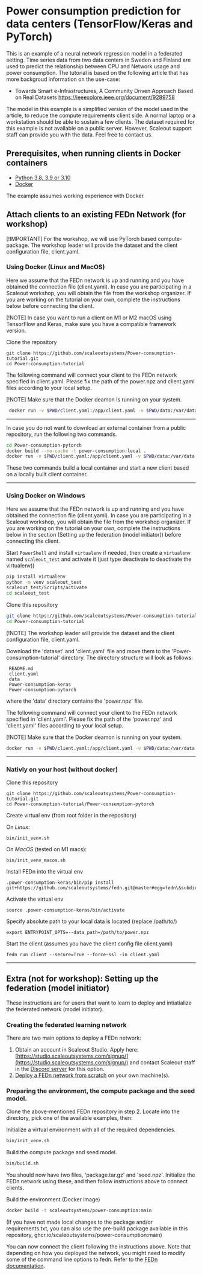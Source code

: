 # Power consumption prediction for data centers (TensorFlow/Keras and PyTorch)

This is an example of a neural network regression model in a federated setting. Time series data from two data centers in Sweden and Finland are used to predict the relationship between CPU and Network usage and power consumption. The tutorial is based on the following article that has more backgroud information on the use-case: 

- Towards Smart e-Infrastructures, A Community Driven Approach Based on Real Datasets
https://ieeexplore.ieee.org/document/9289758

The model in this example is a simplified version of the model used in the article, to reduce the compute requirements client side. A normal laptop or a workstation should be able to sustain a few clients. The dataset required for this example is not available on a public server. However, Scaleout support staff can provide you with the data. Feel free to contact us. 

## Prerequisites, when running clients in Docker containers

- [Python 3.8, 3.9 or 3.10](https://www.python.org/downloads)
- [Docker](https://docs.docker.com/get-docker)

The example assumes working experience with Docker. 

## Attach clients to an existing FEDn Network (for workshop)

[!IMPORTANT]  For the workshop, we will use PyTorch based compute-package. The workshop leader will provide the dataset and the client configuration file, client.yaml.  

### Using Docker (Linux and  MacOS)

Here we assume that the FEDn network is up and running and you have obtained the connection file (client.yaml). In case you are participating in a Scaleout workshop, you will obtain the file from the workshop organizer. If you are working on the tutorial on your own, complete the instructions below before connecting the client.

[!NOTE]
In case you want to run a client on M1 or M2 macOS using TensorFlow and Keras, make sure you have a compatible framework version.

Clone the repository

```
git clone https://github.com/scaleoutsystems/Power-consumption-tutorial.git
cd Power-consumption-tutorial
```

The following command will connect your client to the FEDn network specified in client.yaml. Please fix the path of the power.npz and client.yaml files according to your local setup.

[!NOTE]
Make sure that the Docker deamon is running on your system. 

```sh
 docker run -v $PWD/client.yaml:/app/client.yaml -v $PWD/data:/var/data -e ENTRYPOINT_OPTS=--data_path=/var/data/power.npz ghcr.io/scaleoutsystems/power-consumption:pyt_v0.6.0 fedn run client --secure=True --force-ssl -in client.yaml 
```
----

In case you do not want to download an external container from a public repository, run the following two commands.

```sh
cd Power-consumption-pytorch
docker build --no-cache -t power-consumption:local .
docker run -v $PWD/client.yaml:/app/client.yaml -v $PWD/data:/var/data -e ENTRYPOINT_OPTS=--data_path=/var/data/power.npz power-consumption:local fedn run client --secure=True --force-ssl -in client.yaml
```

These two commands build a local container and start a new client based on a locally built client container. 

----

### Using Docker on Windows

Here we assume that the FEDn network is up and running and you have obtained the connection file (client.yaml). In case you are participating in a Scaleout workshop, you will obtain the file from the workshop organizer. If you are working on the tutorial on your own, complete the instructions below in the section (Setting up the federation (model initiator)) before connecting the client.

Start `PowerShell` and install `virtualenv` if needed, then create a `virtualenv` named `scaleout_test` and activate it (just type deactivate to deactivate the virtualenv))

```sh
pip install virtualenv
python -m venv scaleout_test
scaleout_test/Scripts/activate
cd scaleout_test
```

Clone this repository

```sh
git clone https://github.com/scaleoutsystems/Power-consumption-tutorial.git
cd Power-consumption-tutorial
```

[!NOTE]
The workshop leader will provide the dataset and the client configuration file, client.yaml.

Download the 'dataset' and 'client.yaml' file and move them to the 'Power-consumption-tutorial' directory. The directory structure will look as follows:

```
 README.md
 client.yaml
 data
 Power-consumption-keras
 Power-consumption-pytorch
```

where the 'data' directory contains the 'power.npz' file.

The following command will connect your client to the FEDn network specified in 'client.yaml'. Please fix the path of the 'power.npz' and 'client.yaml' files according to your local setup.

[!NOTE]
Make sure that the Docker deamon is running on your system.

```sh
docker run -v $PWD/client.yaml:/app/client.yaml -v $PWD/data:/var/data -e ENTRYPOINT_OPTS=--data_path=/var/data/power.npz ghcr.io/scaleoutsystems/power-consumption:pyt_v0.6.0 fedn run client --secure=True --force-ssl -in client.yaml -in client.yaml
```
-----

### Nativly on your host (without docker)

Clone this repository
```
git clone https://github.com/scaleoutsystems/Power-consumption-tutorial.git
cd Power-consumption-tutorial/Power-consumption-pytorch
```

Create virtual env (from root folder in the repository)

On *Linux*:
```
bin/init_venv.sh
```

On *MacOS* (tested on M1 macs): 
```
bin/init_venv_macos.sh
```

Install FEDn into the virtual env
```
.power-consumption-keras/bin/pip install git+https://github.com/scaleoutsystems/fedn.git@master#egg=fedn\&subdirectory=fedn
```

Activate the virtual env
```
source .power-consumption-keras/bin/activate
```

Specify absolute path to your local data is located (replace /path/to/)
```
export ENTRYPOINT_OPTS=--data_path=/path/to/power.npz
```

Start the client (assumes you have the client config file client.yaml)
```
fedn run client --secure=True --force-ssl -in client.yaml
```

-----

## Extra (not for workshop): Setting up the federation (model initiator) 

These instructions are for users that want to learn to deploy and intiatialize the federated network (model initiator). 

### Creating the federated learning network
There are two main options to deploy a FEDn network: 

1. Obtain an account in Scaleout Studio. Apply here: [https://studio.scaleoutsystems.com/signup/](https://studio.scaleoutsystems.com/signup/) and contact Scaleout staff in the [Discord server](https://discord.gg/KMg4VwszAd) for this option. 
2. [Deploy a FEDn network from scratch](https://github.com/scaleoutsystems/fedn) on your own machine(s). 

### Preparing the environment, the compute package and the seed model.

Clone the above-mentioned FEDn repository in step 2. Locate into the directory, pick one of the available examples, then:

Initialize a virtual environment with all of the required dependencies.
```sh
bin/init_venv.sh
```

Build the compute package and seed model. 
```sh
bin/build.sh
```
You should now have two files, 'package.tar.gz' and 'seed.npz'. Initialize the FEDn network using these, and then follow instructions above to connect clients. 

Build the environment (Docker image) 
```sh
docker build -t scaleoutsystems/power-consumption:main
```

(If you have not made local changes to the package and/or requirements.txt, you can also use the pre-build package available in this repository, ghcr.io/scaleoutsystems/power-consumption:main)

You can now connect the client following the instructions above. Note that depending on how you deployed the network, you might need to modify some of the command line options to fedn. Refer to the [FEDn documentation](https://github.com/scaleoutsystems/fedn). 

